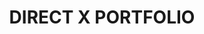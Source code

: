 ---
layout: list
title: DIRECT X PORTFOLIO
slug: directxportfolio
description: >
  Direct X Portfolio
---